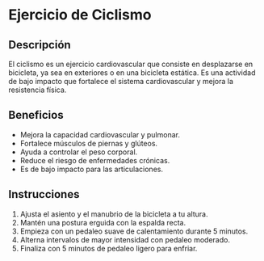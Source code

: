 # Ejercicio de Ciclismo

## Descripción
El ciclismo es un ejercicio cardiovascular que consiste en desplazarse en bicicleta, ya sea en exteriores o en una bicicleta estática. Es una actividad de bajo impacto que fortalece el sistema cardiovascular y mejora la resistencia física.

## Beneficios
- Mejora la capacidad cardiovascular y pulmonar.
- Fortalece músculos de piernas y glúteos.
- Ayuda a controlar el peso corporal.
- Reduce el riesgo de enfermedades crónicas.
- Es de bajo impacto para las articulaciones.

## Instrucciones
1. Ajusta el asiento y el manubrio de la bicicleta a tu altura.
2. Mantén una postura erguida con la espalda recta.
3. Empieza con un pedaleo suave de calentamiento durante 5 minutos.
4. Alterna intervalos de mayor intensidad con pedaleo moderado.
5. Finaliza con 5 minutos de pedaleo ligero para enfriar.

